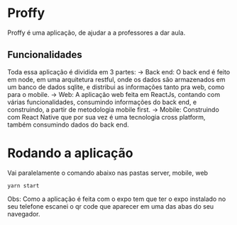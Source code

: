 # Proffy
  Proffy é uma aplicação, de ajudar a a professores a dar aula.


## Funcionalidades
  Toda essa aplicação é dividida em 3 partes:
    -> Back end: O back end é feito em node, em uma arquitetura restful, onde os dados são armazenados em um banco de dados sqlite, e distribui as informações tanto pra web, como para o mobile.
    -> Web: A aplicação web feita em ReactJs, contando com várias funcionalidades, consumindo informações do back end, e construindo, a partir de metodologia mobile first.
    -> Mobile: Construindo com React Native que por sua vez é uma tecnologia cross platform, também consumindo dados do back end.

# Rodando a aplicação
  Vai paralelamente o comando abaixo nas pastas server, mobile, web
  ```propeties
  yarn start
  ```
  Obs: Como a aplicação é feita com o expo tem que ter o expo instalado no seu telefone escanei o qr code que aparecer em uma das abas do seu navegador.
